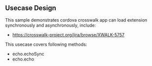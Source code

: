 ## Usecase Design

This sample demonstrates cordova crosswalk app can load extension synchronously and asynchronously, include:

* https://crosswalk-project.org/jira/browse/XWALK-5757

This usecase covers following methods:

* echo.echoSync
* echo.echo
